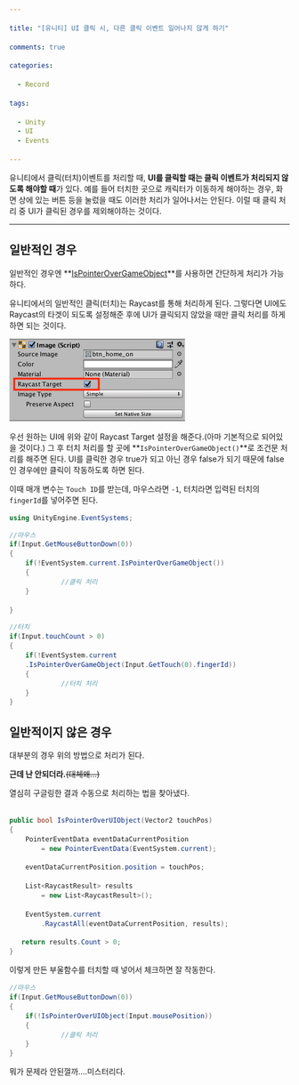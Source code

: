 ```yaml
---

title: "[유니티] UI 클릭 시, 다른 클릭 이벤트 일어나지 않게 하기"

comments: true

categories:

  - Record

tags:

  - Unity
  - UI
  - Events

---
```




유니티에서 클릭(터치)이벤트를 처리할 때, **UI를 클릭할 때는 클릭 이벤트가 처리되지 않도록 해야할 때**가 있다. 예를 들어 터치한 곳으로 캐릭터가 이동하게 해야하는 경우, 화면 상에 있는 버튼 등을 눌렀을 때도 이러한 처리가 일어나서는 안된다. 이럴 때 클릭 처리 중 UI가 클릭된 경우를 제외해야하는 것이다.

---


## 일반적인 경우

일반적인 경우엔 **[IsPointerOverGameObject](https://docs.unity3d.com/ScriptReference/EventSystems.EventSystem.IsPointerOverGameObject.html)**를 사용하면 간단하게 처리가 가능하다.


유니티에서의 일반적인 클릭(터치)는 Raycast를 통해 처리하게 된다. 그렇다면 UI에도 Raycast의 타겟이 되도록 설정해준 후에 UI가 클릭되지 않았을 때만 클릭 처리를 하게 하면 되는 것이다.


![Raycast 타겟 설정](/assets/images/posts/2018-07-18-block-event-when-ui-click/01.png)


우선 원하는 UI에 위와 같이 Raycast Target 설정을 해준다.(아마 기본적으로 되어있을 것이다.) 그 후 터치 처리를 할 곳에 **`IsPointerOverGameObject()`**로 조건문 처리를 해주면 된다. UI를 클릭한 경우 true가 되고 아닌 경우 false가 되기 때문에 false인 경우에만 클릭이 작동하도록 하면 된다.

이때 매개 변수는 `Touch ID`를 받는데, 마우스라면 `-1`, 터치라면 입력된 터치의 `fingerId`를 넣어주면 된다.


```cs
using UnityEngine.EventSystems; 
```
```cs
//마우스 
if(Input.GetMouseButtonDown(0)) 
{
	if(!EventSystem.current.IsPointerOverGameObject())
	{  
	         //클릭 처리
	}
	
}
```
```cs
//터치
if(Input.touchCount > 0)
{
	if(!EventSystem.current
	.IsPointerOverGameObject(Input.GetTouch(0).fingerId))
	{  
	         //터치 처리
	}
}

```

## 일반적이지 않은 경우

대부분의 경우 위의 방법으로 처리가 된다.

**근데 난 안되더라.**~~(대체왜...)~~

열심히 구글링한 결과 수동으로 처리하는 법을 찾아냈다.

```cs

public bool IsPointerOverUIObject(Vector2 touchPos)
{
    PointerEventData eventDataCurrentPosition 
    	= new PointerEventData(EventSystem.current);
    
    eventDataCurrentPosition.position = touchPos;
    
    List<RaycastResult> results 
    	= new List<RaycastResult>();
    	
	EventSystem.current
 		.RaycastAll(eventDataCurrentPosition, results);
 		
   return results.Count > 0;
} 

```

이렇게 만든 부울함수를 터치할 때 넣어서 체크하면 잘 작동한다.

```cs
//마우스 
if(Input.GetMouseButtonDown(0)) 
{
	if(!IsPointerOverUIObject(Input.mousePosition))
	{  
	         //클릭 처리
	}
}
```

뭐가 문제라 안된껄까....미스터리다.